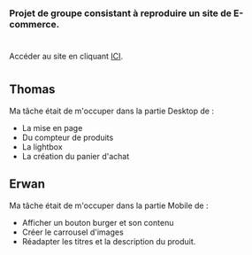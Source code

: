 ### Projet de groupe consistant à reproduire un site de E-commerce.

#

Accéder au site en cliquant [ICI](https://unebaguette.github.io/ecommerce-product-page/).

#

## Thomas
<p> Ma tâche était de m'occuper dans la partie Desktop de :
  
* La mise en page
* Du compteur de produits
* La lightbox
* La création du panier d'achat
</p>

## Erwan
<p> Ma tâche était de m'occuper dans la partie Mobile de :
  
* Afficher un bouton burger et son contenu
* Créer le carrousel d'images
* Réadapter les titres et la description du produit.
</p>